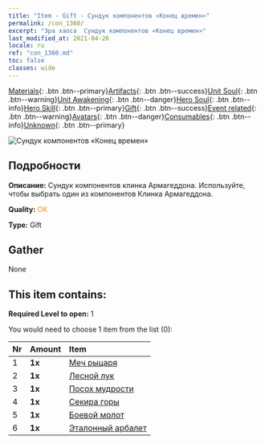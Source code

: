 ```yaml
---
title: "Item - Gift - Сундук компонентов «Конец времен»"
permalink: /con_1360/
excerpt: "Эра хаоса  Сундук компонентов «Конец времен»"
last_modified_at: 2021-04-26
locale: ru
ref: "con_1360.md"
toc: false
classes: wide
---
```

 [Materials](/ItemsRU/){: .btn .btn--primary}[Artifacts](/ItemsRU/Artifacts/){: .btn .btn--success}[Unit Soul](/ItemsRU/UnitSoul/){: .btn .btn--warning}[Unit Awakening](/ItemsRU/UnitAwakening/){: .btn .btn--danger}[Hero Soul](/ItemsRU/HeroSoul/){: .btn .btn--info}[Hero Skill](/ItemsRU/HeroSkill/){: .btn .btn--primary}[Gift](/ItemsRU/Gift/){: .btn .btn--success}[Event related](/ItemsRU/Events/){: .btn .btn--warning}[Avatars](/ItemsRU/Avatars/){: .btn .btn--danger}[Consumables](/ItemsRU/Consumables/){: .btn .btn--info}[Unknown](/ItemsRU/Unknown/){: .btn .btn--primary}

 ![Сундук компонентов «Конец времен»](/images/t/i_906037.png)

## Подробности
 **Описание:** Сундук компонентов клинка Армагеддона. Используйте, чтобы выбрать один из компонентов Клинка Армагеддона.

 **Quality:** <span style="color: #FF8C00">OK</span>

 **Type:** Gift

## Gather

  None

## This item contains:

 **Required Level to open:** 1

 You would need to choose 1 item from the list (0):

  | Nr | Amount |     Item    |
  |:---|:-------|:------------|
  | 1 |  **1x** | [Меч рыцаря](/ItemsRU/art_166/) |  | 
  | 2 |  **1x** | [Лесной лук](/ItemsRU/art_167/) |  | 
  | 3 |  **1x** | [Посох мудрости](/ItemsRU/art_168/) |  | 
  | 4 |  **1x** | [Секира горы](/ItemsRU/art_169/) |  | 
  | 5 |  **1x** | [Боевой молот](/ItemsRU/art_170/) |  | 
  | 6 |  **1x** | [Эталонный арбалет](/ItemsRU/art_171/) |  | 
